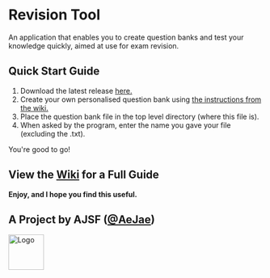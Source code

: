 # Revision Tool
An application that enables you to create question banks and test your knowledge quickly, aimed at use for exam revision.

## Quick Start Guide
1. Download the latest release [here.](https://github.com/AeJae/Revision-Tool/releases/latest)
2. Create your own personalised question bank using [the instructions from the wiki.](https://github.com/AeJae/Revision-Tool/wiki/Getting-Started)
3. Place the question bank file in the top level directory (where this file is).
4. When asked by the program, enter the name you gave your file (excluding the .txt).

You're good to go!

## View the [Wiki](https://github.com/AeJae/Revision-Tool/wiki) for a Full Guide

**Enjoy, and I hope you find this useful.**

## A Project by AJSF ([@AeJae](https://github.com/AeJae))
<a href="https://aejae.github.io/" target="_blank"><img src="https://aejae.github.io/img/logo.png" alt="Logo" width="70px"></a>
